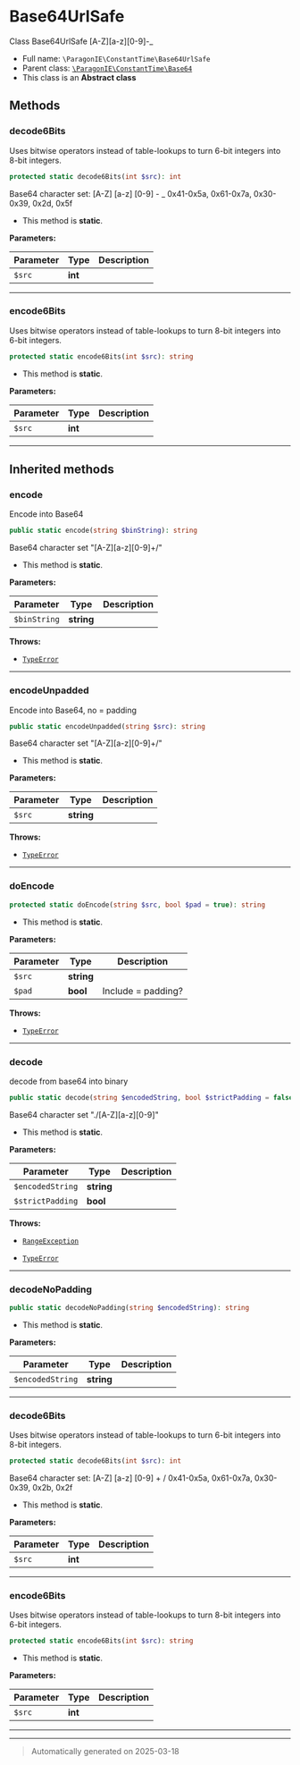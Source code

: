 
# Base64UrlSafe

Class Base64UrlSafe
[A-Z][a-z][0-9]\-_



* Full name: `\ParagonIE\ConstantTime\Base64UrlSafe`
* Parent class: [`\ParagonIE\ConstantTime\Base64`](./Base64.md)
* This class is an **Abstract class**




## Methods


### decode6Bits

Uses bitwise operators instead of table-lookups to turn 6-bit integers
into 8-bit integers.

```php
protected static decode6Bits(int $src): int
```

Base64 character set:
[A-Z]      [a-z]      [0-9]      -     _
0x41-0x5a, 0x61-0x7a, 0x30-0x39, 0x2d, 0x5f

* This method is **static**.




**Parameters:**

| Parameter | Type | Description |
|-----------|------|-------------|
| `$src` | **int** |  |





***

### encode6Bits

Uses bitwise operators instead of table-lookups to turn 8-bit integers
into 6-bit integers.

```php
protected static encode6Bits(int $src): string
```



* This method is **static**.




**Parameters:**

| Parameter | Type | Description |
|-----------|------|-------------|
| `$src` | **int** |  |





***


## Inherited methods


### encode

Encode into Base64

```php
public static encode(string $binString): string
```

Base64 character set "[A-Z][a-z][0-9]+/"

* This method is **static**.




**Parameters:**

| Parameter | Type | Description |
|-----------|------|-------------|
| `$binString` | **string** |  |




**Throws:**

- [`TypeError`](../../TypeError.md)



***

### encodeUnpadded

Encode into Base64, no = padding

```php
public static encodeUnpadded(string $src): string
```

Base64 character set "[A-Z][a-z][0-9]+/"

* This method is **static**.




**Parameters:**

| Parameter | Type | Description |
|-----------|------|-------------|
| `$src` | **string** |  |




**Throws:**

- [`TypeError`](../../TypeError.md)



***

### doEncode



```php
protected static doEncode(string $src, bool $pad = true): string
```



* This method is **static**.




**Parameters:**

| Parameter | Type | Description |
|-----------|------|-------------|
| `$src` | **string** |  |
| `$pad` | **bool** | Include = padding? |




**Throws:**

- [`TypeError`](../../TypeError.md)



***

### decode

decode from base64 into binary

```php
public static decode(string $encodedString, bool $strictPadding = false): string
```

Base64 character set "./[A-Z][a-z][0-9]"

* This method is **static**.




**Parameters:**

| Parameter | Type | Description |
|-----------|------|-------------|
| `$encodedString` | **string** |  |
| `$strictPadding` | **bool** |  |




**Throws:**

- [`RangeException`](../../RangeException.md)

- [`TypeError`](../../TypeError.md)



***

### decodeNoPadding



```php
public static decodeNoPadding(string $encodedString): string
```



* This method is **static**.




**Parameters:**

| Parameter | Type | Description |
|-----------|------|-------------|
| `$encodedString` | **string** |  |





***

### decode6Bits

Uses bitwise operators instead of table-lookups to turn 6-bit integers
into 8-bit integers.

```php
protected static decode6Bits(int $src): int
```

Base64 character set:
[A-Z]      [a-z]      [0-9]      +     /
0x41-0x5a, 0x61-0x7a, 0x30-0x39, 0x2b, 0x2f

* This method is **static**.




**Parameters:**

| Parameter | Type | Description |
|-----------|------|-------------|
| `$src` | **int** |  |





***

### encode6Bits

Uses bitwise operators instead of table-lookups to turn 8-bit integers
into 6-bit integers.

```php
protected static encode6Bits(int $src): string
```



* This method is **static**.




**Parameters:**

| Parameter | Type | Description |
|-----------|------|-------------|
| `$src` | **int** |  |





***


***
> Automatically generated on 2025-03-18
